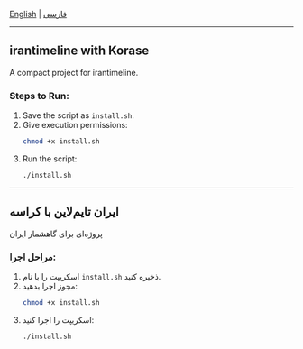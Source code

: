 
[English](#english) | [فارسی](#فارسی)

---
## irantimeline with Korase
A compact project for irantimeline.

### Steps to Run:
1. Save the script as `install.sh`.
2. Give execution permissions:  
   ```bash
   chmod +x install.sh
   ```
3. Run the script:
   ```bash
   ./install.sh
   ```

---

## ایران تایم‌لاین با کراسه
پروژه‌ای برای گاهشمار ایران 

### مراحل اجرا:
1. اسکریپت را با نام `install.sh` ذخیره کنید.
2. مجوز اجرا بدهید:  
   ```bash
   chmod +x install.sh
   ```
3. اسکریپت را اجرا کنید:
   ```bash
   ./install.sh
   ```

